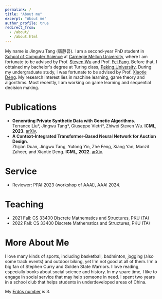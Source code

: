 ```yaml
---
permalink: /
title: "About me"
excerpt: "About me"
author_profile: true
redirect_from: 
  - /about/
  - /about.html
---
```


My name is Jingwu Tang (唐静吾). I am a second-year PhD student in [School of Computer Science](https://www.cs.cmu.edu/) at [Carnegie Mellon University](https://www.cmu.edu/), where I am fortunate to be advised by Prof. [Steven Wu](https://zstevenwu.com/) and Prof. [Fei Fang](https://feifang.info/). Before that, I obtained my bachelor's degree at Turing class, [Peking University](https://www.pku.edu.cn/). During my undergraduate study, I was fortunate to be advised by Prof. [Xiaotie Deng](https://cfcs.pku.edu.cn/english/people/faculty/xiaotiedeng/index.htm). My research interest lies in machine learning, game theory and algorithms. Most recently, I am working on game learning and sequential decision making.

# Publications
+ **Generating Private Synthetic Data with Genetic Algorithms**. <br>Terrance Liu\*, Jingwu Tang\*, Giuseppe Vietri\*, Zhiwei Steven Wu. **ICML, 2023**. [arXiv](https://arxiv.org/abs/2306.03257).
+ **A Context-Integrated Transformer-Based Neural Network for Auction Design**. <br>Zhijian Duan, Jingwu Tang, Yutong Yin, Zhe Feng, Xiang Yan, Manzil Zaheer, and Xiaotie Deng. **ICML, 2022**. [arXiv](https://arxiv.org/abs/2201.12489).


# Service
+ Reviewer: PPAI 2023 (workshop of AAAI), AAAI 2024.

# Teaching
+ 2021 Fall: CS 33400 Discrete Mathematics and Structures, PKU (TA)
+ 2022 Fall: CS 33400 Discrete Mathematics and Structures, PKU (TA)

# More About Me
I love many kinds of sports, including basketball, badminton, jogging (also some track events) and outdoor biking, yet I'm not good at all of them. I'm a big fan of Stephen Curry and Golden State Warriors.
I love reading, especially books about social science and history.
In my spare time, I like to engage in social service that may help someone in need. I spent two years in a school club that helps students in underdeveloped areas of China.

My [Erdős number](https://en.wikipedia.org/wiki/Erd%C5%91s_number) is 3.
